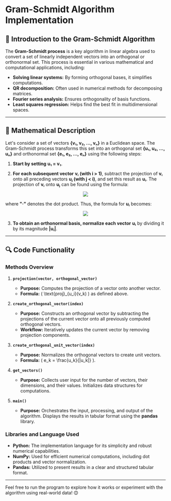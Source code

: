 # Gram-Schmidt Algorithm Implementation

## 📖 Introduction to the Gram-Schmidt Algorithm

The **Gram-Schmidt process** is a key algorithm in linear algebra used to convert a set of linearly independent vectors into an orthogonal or orthonormal set. This process is essential in various mathematical and computational applications, including:

- **Solving linear systems:** By forming orthogonal bases, it simplifies computations.
- **QR decomposition:** Often used in numerical methods for decomposing matrices.
- **Fourier series analysis:** Ensures orthogonality of basis functions.
- **Least squares regression:** Helps find the best fit in multidimensional spaces.

---

## 🧮 Mathematical Description 

Let's consider a set of vectors <b>{v₁, v₂, ..., vₙ}</b> in a Euclidean space. The Gram-Schmidt process transforms this set into an orthogonal set <b>{u₁, u₂, ..., uₙ}</b> and orthonormal set <b>{e₁, e₂, ..., eₙ}</b> using the following steps:  

1. **Start by setting** <b>u₁ = v₁</b>.  

2. **For each subsequent vector** **vᵢ** **(with i > 1)**, subtract the projection of **vᵢ** onto all preceding vectors **uⱼ (with j < i)**, and set this result as **uᵢ**. The projection of **vᵢ** onto **uⱼ** can be found using the formula:  
<p align="center">
   <img src = "https://wikimedia.org/api/rest_v1/media/math/render/svg/9ea472b7ba11e1fd1749afaaf007ef44519eb2f8"></img>  
</p>
   where <b>"·"</b> denotes the dot product. Thus, the formula for <b>uᵢ</b> becomes:  </br>

<p align="center">
   <img src = "https://wikimedia.org/api/rest_v1/media/math/render/svg/6ad89bad7c5fb0df82786c5b6938dce503af2dd0"></img>  
</p>  

3. **To obtain an orthonormal basis, normalize each vector** **uᵢ** by dividing it by its magnitude **|uᵢ|**.
---

## 🔍 Code Functionality

### Methods Overview

1. **`projection(vector, orthogonal_vector)`**
   - **Purpose:** Computes the projection of a vector onto another vector.
   - **Formula:** \( \text{proj}_{u_i}(v_k) \) as defined above.

2. **`create_orthogonal_vector(index)`**
   - **Purpose:** Constructs an orthogonal vector by subtracting the projections of the current vector onto all previously computed orthogonal vectors.
   - **Workflow:** Iteratively updates the current vector by removing projection components.

3. **`create_orthogonal_unit_vector(index)`**
   - **Purpose:** Normalizes the orthogonal vectors to create unit vectors.
   - **Formula:** \( e_k = \frac{u_k}{\|u_k\|} \).

4. **`get_vectors()`**
   - **Purpose:** Collects user input for the number of vectors, their dimensions, and their values. Initializes data structures for computations.

5. **`main()`**
   - **Purpose:** Orchestrates the input, processing, and output of the algorithm. Displays the results in tabular format using the **pandas** library.

### Libraries and Language Used

- **Python:** The implementation language for its simplicity and robust numerical capabilities.
- **NumPy:** Used for efficient numerical computations, including dot products and vector normalization.
- **Pandas:** Utilized to present results in a clear and structured tabular format.

---

Feel free to run the program to explore how it works or experiment with the algorithm using real-world data! 😊
